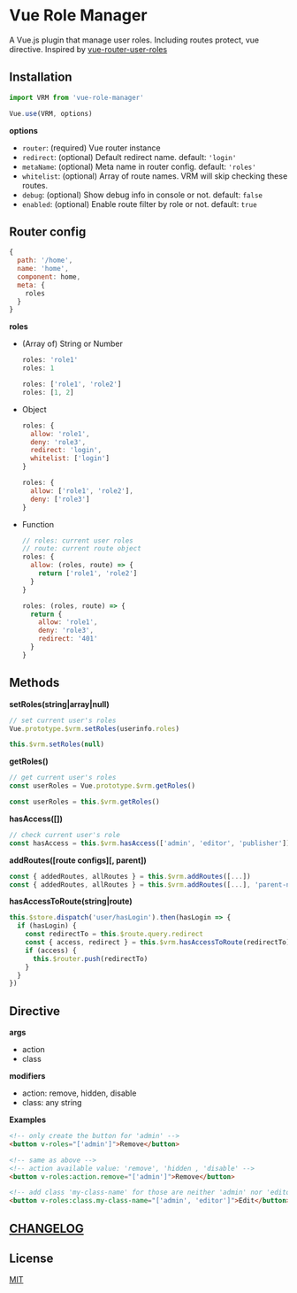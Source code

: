 # Vue Role Manager

A Vue.js plugin that manage user roles. Including routes protect, vue directive.
Inspired by
[vue-router-user-roles](https://github.com/anthonygore/vue-router-user-roles)

## Installation

```js
import VRM from 'vue-role-manager'

Vue.use(VRM, options)
```

**options**

- `router`: (required) Vue router instance
- `redirect`: (optional) Default redirect name. default: `'login'`
- `metaName`: (optional) Meta name in router config. default: `'roles'`
- `whitelist`: (optional) Array of route names. VRM will skip checking these
  routes.
- `debug`: (optional) Show debug info in console or not. default: `false`
- `enabled`: (optional) Enable route filter by role or not. default: `true`

## Router config

```js
{
  path: '/home',
  name: 'home',
  component: home,
  meta: {
    roles
  }
}
```

**roles**

- (Array of) String or Number

  ```js
  roles: 'role1'
  roles: 1

  roles: ['role1', 'role2']
  roles: [1, 2]
  ```

- Object

  ```js
  roles: {
    allow: 'role1',
    deny: 'role3',
    redirect: 'login',
    whitelist: ['login']
  }

  roles: {
    allow: ['role1', 'role2'],
    deny: ['role3']
  }
  ```

- Function

  ```js
  // roles: current user roles
  // route: current route object
  roles: {
    allow: (roles, route) => {
      return ['role1', 'role2']
    }
  }

  roles: (roles, route) => {
    return {
      allow: 'role1',
      deny: 'role3',
      redirect: '401'
    }
  }
  ```

## Methods

**setRoles(string|array|null)**

```js
// set current user's roles
Vue.prototype.$vrm.setRoles(userinfo.roles)

this.$vrm.setRoles(null)
```

**getRoles()**

```js
// get current user's roles
const userRoles = Vue.prototype.$vrm.getRoles()

const userRoles = this.$vrm.getRoles()
```

**hasAccess([])**

```js
// check current user's role
const hasAccess = this.$vrm.hasAccess(['admin', 'editor', 'publisher'])
```

**addRoutes([route configs][, parent])**

```js
const { addedRoutes, allRoutes } = this.$vrm.addRoutes([...])
const { addedRoutes, allRoutes } = this.$vrm.addRoutes([...], 'parent-name')
```

**hasAccessToRoute(string|route)**

```js
this.$store.dispatch('user/hasLogin').then(hasLogin => {
  if (hasLogin) {
    const redirectTo = this.$route.query.redirect
    const { access, redirect } = this.$vrm.hasAccessToRoute(redirectTo)
    if (access) {
      this.$router.push(redirectTo)
    }
  }
})
```

## Directive

**args**

- action
- class

**modifiers**

- action: remove, hidden, disable
- class: any string

**Examples**

```html
<!-- only create the button for 'admin' -->
<button v-roles="['admin']">Remove</button>

<!-- same as above -->
<!-- action available value: 'remove', 'hidden , 'disable' -->
<button v-roles:action.remove="['admin']">Remove</button>

<!-- add class 'my-class-name' for those are neither 'admin' nor 'editor' -->
<button v-roles:class.my-class-name="['admin', 'editor']">Edit</button>
```

## [CHANGELOG](CHANGELOG.md)

## License

[MIT](https://opensource.org/licenses/MIT)
